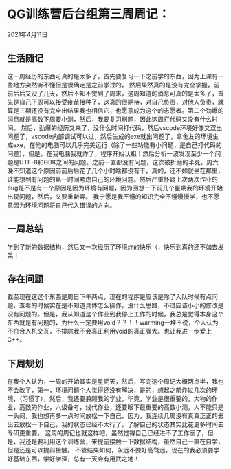 # QG训练营后台组第三周周记：
2021年4月11日

## 生活随记
这一周经历的东西可真的是太多了，首先要复习一下之前学的东西，因为上课有一些地方突然听不懂但是很确定是之前学过的， 然后果然真的是没有完全掌握，前前后后又没了几天，然后不知不觉到了周末，这周知道的消息可真的是太多了，首先是自己下周可以接受疫苗接种了，这真的很期待，对自己负责，对他人负责，就算是三期还没有完全出结果我也相信它，也愿意成为这个的志愿者。第二个劲爆的消息就是高数下周要小测，然后，我要复习刷题，因此这周打代码又没有什么时间。
然后，劲爆的经历又来了，没什么时间打代码，然后vscode环境好像又双出问题了，vscode内部调试可以过，然后生成的exe就出问题了，拿舍友的环境生成exe，在他的电脑可以几乎完美运行（除了一些功能有小问题，是自己打代码的问题），但是，在我电脑我就炸了，程序开始认祖！然后分析一波发现至少一个问题是UTF-8和GBK之间的问题。之前一直都没有问题，这次被折磨的半死，周六晚不知道这个原因前前后后花了几个小时啥都没有干，真的，还不如就坐在那里，谁能想到有问题的第一时间考虑自己的环境问题。然后严重怀疑上次两次作业的bug是不是有一个原因是因为环境有问题，因为回想一下前几个星期我的环境开始出现问题，然后，又要重新弄。
我宁愿是我不懂的知识完全不懂慢慢学，也不愿意因为环境问题将自己代入错误的方向。


## 一周总结
学到了新的数据结构，然后又一次经历了环境炸的快乐（，快乐到真的还不如去发呆！


## 存在问题
截至现在这这个东西是周日下午两点，现在的程序是应该是除了入队时候有点问题，查看的时候实在是不知道具体怎么操作，没什么思路，不过应该小小的修改是没有问题的。但是，我从知道这个作业到我停止工作的时候，我总是觉得本身这个东西就是有问题的，为什么一定要用void？？！！warming一堆不说，个人认为不符合人机交互，不排除我不会真正利用void的真正强大。也让我进一步爱上C++。


## 下周规划
在我个人认为，一周的开始其实是星期天，然后，写完这个周记大概两点半，我也不会改了，第一，环境问题个人觉得还没有解决，是的，想起之前炸过几次的环境，（习惯了），然后，我还要兼顾我的学业，毕竟，学业是很重要的，大物的作业，高数的作业，六级备考，线代作业，还要眼下最重要的高数小测。人不能只是一头闷，我也想再多一点时间放松一下自己，因为，我连续几周没有真真正正的去出去放松一下自己，我的状态已经不太行了，了解自己的状态其实比花更多时间去专研更重要。
这周的周记也就这样吧，虽然觉得自己已经进不了工作室了，但是，我还是要利用这个训练营，来提前接触一下数据结构，虽然自己一直在自学，但是还是可以提前接触。
不管结果如何，永远不要好高骛远，现在的我必须要学好基础东西，学好学深，总有一天会有用武之地！


